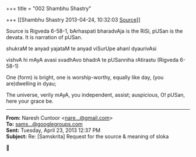+++
title = "002 Shambhu Shastry"

+++
[[Shambhu Shastry	2013-04-24, 10:32:03 [Source](https://groups.google.com/g/samskrita/c/p-AJpxZNVQE)]]



Source is Rigveda 6-58-1, bArhaspati bharadvAja is the RiSi, pUSan is the devata. It is narration of pUSan.

  

shukraM te anyad yajataM te anyad viSurUpe ahanI dyaurivAsi

vishvA hi mAyA avasi svadhAvo bhadrA te pUSanniha rAtirastu (Rigveda 6-58-1)

  

One (form) is bright, one is worship-worthy, equally like day, (you are)dwelling in dyau;

The universe, verily mAyA, you independent, assist; auspicious, O! pUSan, here your grace be.

  

------------------------------------------------------------------------

**From:** Naresh Cuntoor \<[nare...@gmail.com]()\>  
**To:** [sams...@googlegroups.com]()  
**Sent:** Tuesday, April 23, 2013 12:37 PM  
**Subject:** Re: \[Samskrita\] Request for the source & meaning of sloka



